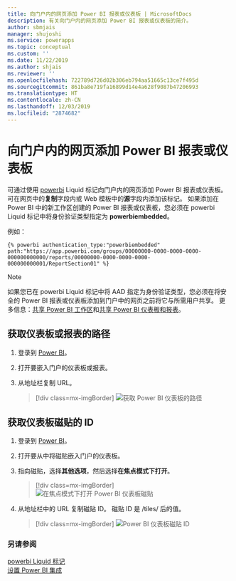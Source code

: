 ```yaml
---
title: 向门户内的网页添加 Power BI 报表或仪表板 | MicrosoftDocs
description: 有关向门户内的网页添加 Power BI 报表或仪表板的简介。
author: sbmjais
manager: shujoshi
ms.service: powerapps
ms.topic: conceptual
ms.custom: ''
ms.date: 11/22/2019
ms.author: shjais
ms.reviewer: ''
ms.openlocfilehash: 722789d726d02b306eb794aa51665c13ce7f495d
ms.sourcegitcommit: 861ba8e719fa16899d14e4a628f9087b47206993
ms.translationtype: HT
ms.contentlocale: zh-CN
ms.lasthandoff: 12/03/2019
ms.locfileid: "2874682"
---
```

# <a name="add-a-power-bi-report-or-dashboard-to-a-web-page-in-portal"></a>向门户内的网页添加 Power BI 报表或仪表板

可通过使用 [powerbi](../liquid/portals-entity-tags.md#powerbi) Liquid 标记向门户内的网页添加 Power BI 报表或仪表板。 可在网页中的**复制**字段内或 Web 模板中的**源**字段内添加该标记。 如果添加在 Power BI 中的新工作区创建的 Power BI 报表或仪表板，您必须在 powerbi Liquid 标记中将身份验证类型指定为 **powerbiembedded**。

例如： 

```
{% powerbi authentication_type:"powerbiembedded" path:"https://app.powerbi.com/groups/00000000-0000-0000-0000-000000000000/reports/00000000-0000-0000-0000-000000000001/ReportSection01" %}
```

> [!NOTE]
> 如果您已在 powerbi Liquid 标记中将 AAD 指定为身份验证类型，您必须在将安全的 Power BI 报表或仪表板添加到门户中的网页之前将它与所需用户共享。 更多信息：[共享 Power BI 工作区](https://docs.microsoft.com/power-bi/service-how-to-collaborate-distribute-dashboards-reports#collaborate-with-coworkers-in-an-app-workspace)和[共享 Power BI 仪表板和报表](https://docs.microsoft.com/power-bi/service-share-dashboards)。

## <a name="get-the-path-of-a-dashboard-or-report"></a>获取仪表板或报表的路径

1.  登录到 [Power BI](https://powerbi.microsoft.com/)。

2.  打开要嵌入门户的仪表板或报表。

3.  从地址栏复制 URL。

    > [!div class=mx-imgBorder]
    > ![获取 Power BI 仪表板的路径](../media/powerbi-dashboard-url.png "获取 Power BI 仪表板的路径")

## <a name="get-the-id-of-a-dashboard-tile"></a>获取仪表板磁贴的 ID

1.  登录到 [Power BI](https://powerbi.microsoft.com/)。

2.  打开要从中将磁贴嵌入门户的仪表板。

3.  指向磁贴，选择**其他选项**，然后选择**在焦点模式下打开**。

    > [!div class=mx-imgBorder]
    > ![在焦点模式下打开 Power BI 仪表板磁贴](../media/powerbi-dashboard-tile-focus.png "在焦点模式下打开 Power BI 仪表板磁贴")

4.  从地址栏中的 URL 复制磁贴 ID。 磁贴 ID 是 /tiles/ 后的值。

    > [!div class=mx-imgBorder]
    > ![Power BI 仪表板磁贴 ID](../media/powerbi-dashboard-tile-id.png "Power BI 仪表板磁贴 ID")


### <a name="see-also"></a>另请参阅


[powerbi Liquid 标记](../liquid/portals-entity-tags.md#powerbi)<br> 
[设置 Power BI 集成](set-up-power-bi-integration.md)
